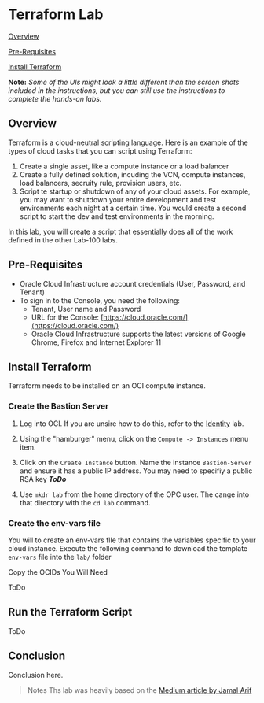 # Terraform Lab

[Overview](#overview)

[Pre-Requisites](#pre-requisites)

[Install Terraform](#install-terraform)

**Note:** *Some of the UIs might look a little different than the screen shots included in the instructions, but you can still use the instructions to complete the hands-on labs.*

## Overview

Terraform is a cloud-neutral scripting language. Here is an example of the types of cloud tasks that you can script using Terraform:

1. Create a single asset, like a compute instance or a load balancer
2. Create a fully defined solution, incuding the VCN, compute instances, load balancers, secruity rule, provision users, etc.
3. Script te startup or shutdown of any of your cloud assets. For example, you may want to shutdown your entire development and test environments each night at a certain time. You would create a second script to start the dev and test environments in the morning.

In this lab, you will create a script that essentially does all of the work defined in the other Lab-100 labs.

## Pre-Requisites

- Oracle Cloud Infrastructure account credentials (User, Password, and Tenant)
- To sign in to the Console, you need the following:
  - Tenant, User name and Password
  - URL for the Console: [https://cloud.oracle.com/](https://cloud.oracle.com/)
  - Oracle Cloud Infrastructure supports the latest versions of Google Chrome, Firefox and Internet Explorer 11

## Install Terraform

Terraform needs to be installed on an OCI compute instance.

### Create the Bastion Server

1. Log into OCI. If you are unsire how to do this, refer to the [Identity](https://github.com/jdavies/learning-library/blob/master/oci-library/L100-LAB/Identity_Access_Management/IAM_HOL.md) lab.

2. Using the "hamburger" menu, click on the `Compute -> Instances` menu item.

3. Click on the `Create Instance` button. Name the instance `Bastion-Server` and ensure it has a public IP address. You may need to specifiy a public RSA key ***ToDo***

4. Use `mkdr lab` from the home directory of the OPC user. The cange into that directory with the `cd lab` command.

### Create the env-vars file

You will to create an env-vars flle that contains the variables specific to your cloud instance. Execute the following command to download the template `env-vars` file into the `lab/` folder

Copy the OCIDs You Will Need

ToDo

## Run the Terraform Script

ToDo

## Conclusion

Conclusion here.

> Notes Ths lab was heavily based on the [Medium article by Jamal Arif](https://medium.com/@j.jamalarif/oracle-cloud-infrastructure-automation-with-terraform-f920df259504)
